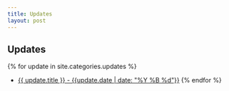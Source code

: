 ```yaml
---
title: Updates
layout: post
---
```


## Updates

{% for update in site.categories.updates %}
- [{{ update.title }} - {{update.date | date: "%Y %B %d"}}]({{update.url}})
{% endfor %}